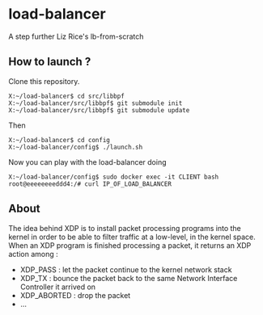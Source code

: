 # load-balancer

A step further Liz Rice's lb-from-scratch

## How to launch ?

Clone this repository.
```console
X:~/load-balancer$ cd src/libbpf
X:~/load-balancer/src/libbpf$ git submodule init
X:~/load-balancer/src/libbpf$ git submodule update
```

Then 
```console
X:~/load-balancer$ cd config
X:~/load-balancer/config$ ./launch.sh
```

Now you can play with the load-balancer doing
```console
X:~/load-balancer/config$ sudo docker exec -it CLIENT bash
root@eeeeeeeeddd4:/# curl IP_OF_LOAD_BALANCER
```

## About

The idea behind XDP is to install packet processing programs into the kernel in order to be able to filter traffic at a low-level, in the kernel space. When an XDP program is finished processing a packet, it returns an XDP action among :
* XDP_PASS : let the packet continue to the kernel network stack
* XDP_TX : bounce the packet back to the same Network Interface Controller it arrived on
* XDP_ABORTED : drop the packet
* ...

